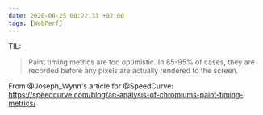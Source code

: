 ```yaml
---
date: 2020-06-25 00:22:33 +02:00
tags: [WebPerf]
---
```


TIL:

> Paint timing metrics are too optimistic. In 85-95% of cases, they are recorded before any pixels are actually rendered to the screen.

From @Joseph_Wynn's article for @SpeedCurve: https://speedcurve.com/blog/an-analysis-of-chromiums-paint-timing-metrics/

